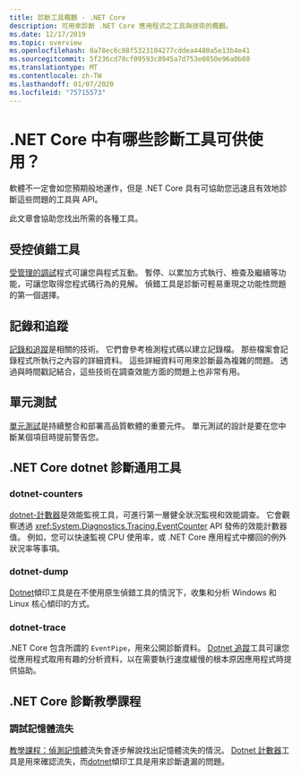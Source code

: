 ```yaml
---
title: 診斷工具概觀 - .NET Core
description: 可用來診斷 .NET Core 應用程式之工具與技術的概觀。
ms.date: 12/17/2019
ms.topic: overview
ms.openlocfilehash: 0a78ec6c88f5323104277cddea4480a5e13b4e41
ms.sourcegitcommit: 5f236cd78cf09593c8945a7d753e0850e96a0b80
ms.translationtype: MT
ms.contentlocale: zh-TW
ms.lasthandoff: 01/07/2020
ms.locfileid: "75715573"
---
```

# <a name="what-diagnostic-tools-are-available-in-net-core"></a>.NET Core 中有哪些診斷工具可供使用？

軟體不一定會如您預期般地運作，但是 .NET Core 具有可協助您迅速且有效地診斷這些問題的工具與 API。

此文章會協助您找出所需的各種工具。

## <a name="managed-debuggers"></a>受控偵錯工具

[受管理的調試](managed-debuggers.md)程式可讓您與程式互動。 暫停、以累加方式執行、檢查及繼續等功能，可讓您取得您程式碼行為的見解。 偵錯工具是診斷可輕易重現之功能性問題的第一個選擇。

## <a name="logging-and-tracing"></a>記錄和追蹤

[記錄和追蹤](logging-tracing.md)是相關的技術。 它們會參考檢測程式碼以建立記錄檔。 那些檔案會記錄程式所執行之內容的詳細資料。 這些詳細資料可用來診斷最為複雜的問題。 透過與時間戳記結合，這些技術在調查效能方面的問題上也非常有用。

## <a name="unit-testing"></a>單元測試

[單元測試](../testing/index.md)是持續整合和部署高品質軟體的重要元件。 單元測試的設計是要在您中斷某個項目時提前警告您。

## <a name="net-core-dotnet-diagnostic-global-tools"></a>.NET Core dotnet 診斷通用工具

### <a name="dotnet-counters"></a>dotnet-counters

[dotnet-計數器](dotnet-counters.md)是效能監視工具，可進行第一層健全狀況監視和效能調查。 它會觀察透過 <xref:System.Diagnostics.Tracing.EventCounter> API 發佈的效能計數器值。 例如，您可以快速監視 CPU 使用率，或 .NET Core 應用程式中擲回的例外狀況率等事項。

### <a name="dotnet-dump"></a>dotnet-dump

[Dotnet](dotnet-dump.md)傾印工具是在不使用原生偵錯工具的情況下，收集和分析 Windows 和 Linux 核心傾印的方式。

### <a name="dotnet-trace"></a>dotnet-trace

.NET Core 包含所謂的 `EventPipe`，用來公開診斷資料。 [Dotnet 追蹤](dotnet-trace.md)工具可讓您從應用程式取用有趣的分析資料，以在需要執行速度緩慢的根本原因應用程式時提供協助。

## <a name="net-core-diagnostics-tutorials"></a>.NET Core 診斷教學課程

### <a name="debug-a-memory-leak"></a>調試記憶體流失

[教學課程：偵測記憶體](debug-memory-leak.md)流失會逐步解說找出記憶體流失的情況。 [Dotnet 計數器](dotnet-counters.md)工具是用來確認流失，而[dotnet](dotnet-dump.md)傾印工具是用來診斷遺漏的問題。
